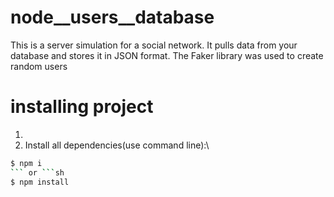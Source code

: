 # node__users__database
This is a server simulation for a social network. It pulls data from your database and stores it in JSON format. The Faker library was used to create random users
# installing project
1. 
2. Install all dependencies(use command line):\ 
```sh
$ npm i
``` or ```sh
$ npm install
```


